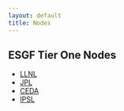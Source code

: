 ```yaml
---
layout: default
title: Nodes
---
```


## ESGF Tier One Nodes

* [LLNL](https://esgf-node.llnl.gov/projects/esgf-llnl/)
* [JPL](https://esgf-node.jpl.nasa.gov/projects/esgf-jpl/)
* [CEDA](https://esgf-index1.ceda.ac.uk/projects/esgf-ceda/)
* [IPSL](https://esgf-node.ipsl.upmc.fr/projects/esgf-ipsl/)